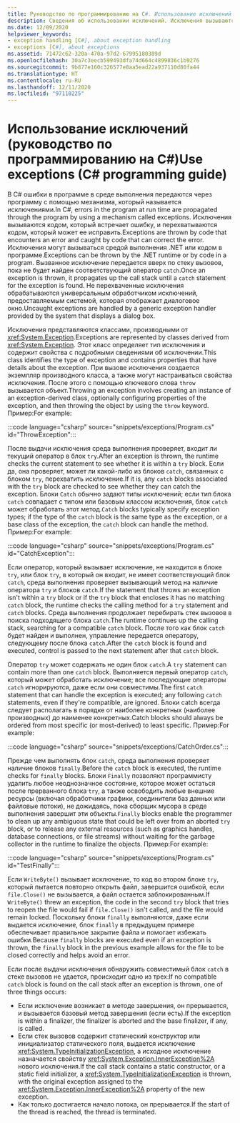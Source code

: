 ```yaml
---
title: Руководство по программированию на C#. Использование исключений
description: Сведения об использовании исключений. Исключения вызываются кодом, который сталкивается с ошибкой, и перехватываются кодом, который может ее исправить.
ms.date: 12/09/2020
helpviewer_keywords:
- exception handling [C#], about exception handling
- exceptions [C#], about exceptions
ms.assetid: 71472c62-320a-470a-97d2-67995180389d
ms.openlocfilehash: 30a7c3eecb599493dfa74d664c4899836c1b9276
ms.sourcegitcommit: 9b877e160c326577e8aa5ead22a937110d80fa44
ms.translationtype: HT
ms.contentlocale: ru-RU
ms.lasthandoff: 12/11/2020
ms.locfileid: "97110225"
---
```

# <a name="use-exceptions-c-programming-guide"></a><span data-ttu-id="260b2-104">Использование исключений (руководство по программированию на C#)</span><span class="sxs-lookup"><span data-stu-id="260b2-104">Use exceptions (C# programming guide)</span></span>

<span data-ttu-id="260b2-105">В C# ошибки в программе в среде выполнения передаются через программу с помощью механизма, который называется исключениями.</span><span class="sxs-lookup"><span data-stu-id="260b2-105">In C#, errors in the program at run time are propagated through the program by using a mechanism called exceptions.</span></span> <span data-ttu-id="260b2-106">Исключения вызываются кодом, который встречает ошибку, и перехватываются кодом, который может ее исправить.</span><span class="sxs-lookup"><span data-stu-id="260b2-106">Exceptions are thrown by code that encounters an error and caught by code that can correct the error.</span></span> <span data-ttu-id="260b2-107">Исключения могут вызываться средой выполнения .NET или кодом в программе.</span><span class="sxs-lookup"><span data-stu-id="260b2-107">Exceptions can be thrown by the .NET runtime or by code in a program.</span></span> <span data-ttu-id="260b2-108">Вызванное исключение передается вверх по стеку вызовов, пока не будет найден соответствующий оператор `catch`.</span><span class="sxs-lookup"><span data-stu-id="260b2-108">Once an exception is thrown, it propagates up the call stack until a `catch` statement for the exception is found.</span></span> <span data-ttu-id="260b2-109">Не перехваченные исключения обрабатываются универсальным обработчиком исключений, предоставляемым системой, которая отображает диалоговое окно.</span><span class="sxs-lookup"><span data-stu-id="260b2-109">Uncaught exceptions are handled by a generic exception handler provided by the system that displays a dialog box.</span></span>

<span data-ttu-id="260b2-110">Исключения представляются классами, производными от <xref:System.Exception>.</span><span class="sxs-lookup"><span data-stu-id="260b2-110">Exceptions are represented by classes derived from <xref:System.Exception>.</span></span> <span data-ttu-id="260b2-111">Этот класс определяет тип исключения и содержит свойства с подробными сведениями об исключении.</span><span class="sxs-lookup"><span data-stu-id="260b2-111">This class identifies the type of exception and contains properties that have details about the exception.</span></span> <span data-ttu-id="260b2-112">При вызове исключения создается экземпляр производного класса, а также могут настраиваться свойства исключения. После этого с помощью ключевого слова `throw` вызывается объект.</span><span class="sxs-lookup"><span data-stu-id="260b2-112">Throwing an exception involves creating an instance of an exception-derived class, optionally configuring properties of the exception, and then throwing the object by using the `throw` keyword.</span></span> <span data-ttu-id="260b2-113">Пример:</span><span class="sxs-lookup"><span data-stu-id="260b2-113">For example:</span></span>

:::code language="csharp" source="snippets/exceptions/Program.cs" id="ThrowException":::

<span data-ttu-id="260b2-114">После выдачи исключения среда выполнения проверяет, входит ли текущий оператор в блок `try`.</span><span class="sxs-lookup"><span data-stu-id="260b2-114">After an exception is thrown, the runtime checks the current statement to see whether it is within a `try` block.</span></span> <span data-ttu-id="260b2-115">Если да, она проверяет, может ли какой-либо из блоков `catch`, связанных с блоком `try`, перехватить исключение.</span><span class="sxs-lookup"><span data-stu-id="260b2-115">If it is, any `catch` blocks associated with the `try` block are checked to see whether they can catch the exception.</span></span> <span data-ttu-id="260b2-116">Блоки `Catch` обычно задают типы исключений; если тип блока `catch` совпадает с типом или базовым классом исключения, блок `catch` может обработать этот метод.</span><span class="sxs-lookup"><span data-stu-id="260b2-116">`Catch` blocks typically specify exception types; if the type of the `catch` block is the same type as the exception, or a base class of the exception, the `catch` block can handle the method.</span></span> <span data-ttu-id="260b2-117">Пример:</span><span class="sxs-lookup"><span data-stu-id="260b2-117">For example:</span></span>

:::code language="csharp" source="snippets/exceptions/Program.cs" id="CatchException":::

<span data-ttu-id="260b2-118">Если оператор, который вызывает исключение, не находится в блоке `try`, или блок `try`, в который он входит, не имеет соответствующий блок `catch`, среда выполнения проверяет вызывающий метод на наличие оператора `try` и блоков `catch`.</span><span class="sxs-lookup"><span data-stu-id="260b2-118">If the statement that throws an exception isn't within a `try` block or if the `try` block that encloses it has no matching `catch` block, the runtime checks the calling method for a `try` statement and `catch` blocks.</span></span> <span data-ttu-id="260b2-119">Среда выполнения продолжает перебирать стек вызовов в поиска подходящего блока `catch`.</span><span class="sxs-lookup"><span data-stu-id="260b2-119">The runtime continues up the calling stack, searching for a compatible `catch` block.</span></span> <span data-ttu-id="260b2-120">После того как блок `catch` будет найден и выполнен, управление передается оператору, следующему после блока `catch`.</span><span class="sxs-lookup"><span data-stu-id="260b2-120">After the `catch` block is found and executed, control is passed to the next statement after that `catch` block.</span></span>

<span data-ttu-id="260b2-121">Оператор `try` может содержать не один блок `catch`.</span><span class="sxs-lookup"><span data-stu-id="260b2-121">A `try` statement can contain more than one `catch` block.</span></span> <span data-ttu-id="260b2-122">Выполняется первый оператор `catch`, который может обработать исключение; все последующие операторы `catch` игнорируются, даже если они совместимы.</span><span class="sxs-lookup"><span data-stu-id="260b2-122">The first `catch` statement that can handle the exception is executed; any following `catch` statements, even if they're compatible, are ignored.</span></span> <span data-ttu-id="260b2-123">Блоки catch всегда следует располагать в порядке от наиболее конкретных (наиболее производных) до наименее конкретных.</span><span class="sxs-lookup"><span data-stu-id="260b2-123">Catch blocks should always be ordered from most specific (or most-derived) to least specific.</span></span> <span data-ttu-id="260b2-124">Пример:</span><span class="sxs-lookup"><span data-stu-id="260b2-124">For example:</span></span>

:::code language="csharp" source="snippets/exceptions/CatchOrder.cs":::

<span data-ttu-id="260b2-125">Прежде чем выполнять блок `catch`, среда выполнения проверяет наличие блоков `finally`.</span><span class="sxs-lookup"><span data-stu-id="260b2-125">Before the `catch` block is executed, the runtime checks for `finally` blocks.</span></span> <span data-ttu-id="260b2-126">Блоки `Finally` позволяют программисту удалить любое неоднозначное состояние, которое может остаться после прерванного блока `try`, а также освободить любые внешние ресурсы (включая обработчики графики, соединители баз данных или файловые потоки), не дожидаясь, пока сборщик мусора в среде выполнения завершит эти объекты.</span><span class="sxs-lookup"><span data-stu-id="260b2-126">`Finally` blocks enable the programmer to clean up any ambiguous state that could be left over from an aborted `try` block, or to release any external resources (such as graphics handles, database connections, or file streams) without waiting for the garbage collector in the runtime to finalize the objects.</span></span> <span data-ttu-id="260b2-127">Пример:</span><span class="sxs-lookup"><span data-stu-id="260b2-127">For example:</span></span>

:::code language="csharp" source="snippets/exceptions/Program.cs" id="TestFinally":::

<span data-ttu-id="260b2-128">Если `WriteByte()` вызывает исключение, то код во втором блоке `try`, который пытается повторно открыть файл, завершится ошибкой, если `file.Close()` не вызывается, а файл остается заблокированным.</span><span class="sxs-lookup"><span data-stu-id="260b2-128">If `WriteByte()` threw an exception, the code in the second `try` block that tries to reopen the file would fail if `file.Close()` isn't called, and the file would remain locked.</span></span> <span data-ttu-id="260b2-129">Поскольку блоки `finally` выполняются, даже если выдается исключение, блок `finally` в предыдущем примере обеспечивает правильное закрытие файла и помогает избежать ошибки.</span><span class="sxs-lookup"><span data-stu-id="260b2-129">Because `finally` blocks are executed even if an exception is thrown, the `finally` block in the previous example allows for the file to be closed correctly and helps avoid an error.</span></span>

<span data-ttu-id="260b2-130">Если после выдачи исключения обнаружить совместимый блок `catch` в стеке вызовов не удается, происходит одно из трех:</span><span class="sxs-lookup"><span data-stu-id="260b2-130">If no compatible `catch` block is found on the call stack after an exception is thrown, one of three things occurs:</span></span>

- <span data-ttu-id="260b2-131">Если исключение возникает в методе завершения, он прерывается, и вызывается базовый метод завершения (если есть).</span><span class="sxs-lookup"><span data-stu-id="260b2-131">If the exception is within a finalizer, the finalizer is aborted and the base finalizer, if any, is called.</span></span>
- <span data-ttu-id="260b2-132">Если стек вызовов содержит статический конструктор или инициализатор статического поля, выдается исключение <xref:System.TypeInitializationException>, а исходное исключение назначается свойству <xref:System.Exception.InnerException%2A> нового исключения.</span><span class="sxs-lookup"><span data-stu-id="260b2-132">If the call stack contains a static constructor, or a static field initializer, a <xref:System.TypeInitializationException> is thrown, with the original exception assigned to the <xref:System.Exception.InnerException%2A> property of the new exception.</span></span>
- <span data-ttu-id="260b2-133">Как только достигается начало потока, он прерывается.</span><span class="sxs-lookup"><span data-stu-id="260b2-133">If the start of the thread is reached, the thread is terminated.</span></span>
